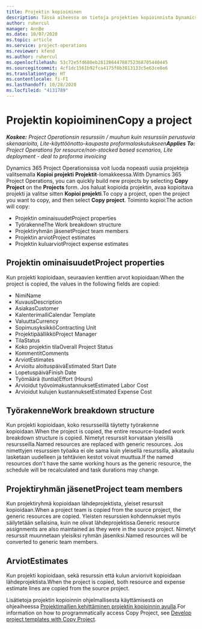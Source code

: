 ```yaml
---
title: Projektin kopioiminen
description: Tässä aiheessa on tietoja projektien kopioinnista Dynamics 365 Project Operationsissa.
author: ruhercul
manager: AnnBe
ms.date: 10/07/2020
ms.topic: article
ms.service: project-operations
ms.reviewer: kfend
ms.author: ruhercul
ms.openlocfilehash: 53c72e5fd680eb28128644788752368705440445
ms.sourcegitcommit: 4cf1dc1561b92fca4175f0b3813133c5e63ce8e6
ms.translationtype: HT
ms.contentlocale: fi-FI
ms.lasthandoff: 10/28/2020
ms.locfileid: "4131789"
---
```

# <a name="copy-a-project"></a><span data-ttu-id="c5215-103">Projektin kopioiminen</span><span class="sxs-lookup"><span data-stu-id="c5215-103">Copy a project</span></span>

<span data-ttu-id="c5215-104">_**Koskee:** Project Operationsin resurssiin / muuhun kuin resurssiin perustuvia skenaarioita, Lite-käyttöönotto-kaupasta proformalaskutukseen_</span><span class="sxs-lookup"><span data-stu-id="c5215-104">_**Applies To:** Project Operations for resource/non-stocked based scenarios, Lite deployment - deal to proforma invoicing_</span></span>

<span data-ttu-id="c5215-105">Dynamics 365 Project Operationsissa voit luoda nopeasti uusia projekteja valitsemalla **Kopioi projekti** **Projektit**-lomakkeessa.</span><span class="sxs-lookup"><span data-stu-id="c5215-105">With Dynamics 365 Project Operations, you can quickly build new projects by selecting **Copy Project** on the **Projects** form.</span></span> <span data-ttu-id="c5215-106">Jos haluat kopioida projektin, avaa kopioitava projekti ja valitse sitten **Kopioi projekti**.</span><span class="sxs-lookup"><span data-stu-id="c5215-106">To copy a project, open the project you want to copy, and then select **Copy project**.</span></span> <span data-ttu-id="c5215-107">Toiminto kopioi:</span><span class="sxs-lookup"><span data-stu-id="c5215-107">The action will copy:</span></span>

- <span data-ttu-id="c5215-108">Projektin ominaisuudet</span><span class="sxs-lookup"><span data-stu-id="c5215-108">Project properties</span></span>
- <span data-ttu-id="c5215-109">Työrakenne</span><span class="sxs-lookup"><span data-stu-id="c5215-109">The Work breakdown structure</span></span>
- <span data-ttu-id="c5215-110">Projektiryhmän jäsenet</span><span class="sxs-lookup"><span data-stu-id="c5215-110">Project team members</span></span>
- <span data-ttu-id="c5215-111">Projektin arviot</span><span class="sxs-lookup"><span data-stu-id="c5215-111">Project estimates</span></span>
- <span data-ttu-id="c5215-112">Projektin kuluarviot</span><span class="sxs-lookup"><span data-stu-id="c5215-112">Project expense estimates</span></span>

## <a name="project-properties"></a><span data-ttu-id="c5215-113">Projektin ominaisuudet</span><span class="sxs-lookup"><span data-stu-id="c5215-113">Project properties</span></span>

<span data-ttu-id="c5215-114">Kun projekti kopioidaan, seuraavien kenttien arvot kopioidaan:</span><span class="sxs-lookup"><span data-stu-id="c5215-114">When the project is copied, the values in the following fields are copied:</span></span>

- <span data-ttu-id="c5215-115">Nimi</span><span class="sxs-lookup"><span data-stu-id="c5215-115">Name</span></span>
- <span data-ttu-id="c5215-116">Kuvaus</span><span class="sxs-lookup"><span data-stu-id="c5215-116">Description</span></span>
- <span data-ttu-id="c5215-117">Asiakas</span><span class="sxs-lookup"><span data-stu-id="c5215-117">Customer</span></span>
- <span data-ttu-id="c5215-118">Kalenterimalli</span><span class="sxs-lookup"><span data-stu-id="c5215-118">Calendar Template</span></span>
- <span data-ttu-id="c5215-119">Valuutta</span><span class="sxs-lookup"><span data-stu-id="c5215-119">Currency</span></span>
- <span data-ttu-id="c5215-120">Sopimusyksikkö</span><span class="sxs-lookup"><span data-stu-id="c5215-120">Contracting Unit</span></span>
- <span data-ttu-id="c5215-121">Projektipäällikkö</span><span class="sxs-lookup"><span data-stu-id="c5215-121">Project Manager</span></span>
- <span data-ttu-id="c5215-122">Tila</span><span class="sxs-lookup"><span data-stu-id="c5215-122">Status</span></span>
- <span data-ttu-id="c5215-123">Koko projektin tila</span><span class="sxs-lookup"><span data-stu-id="c5215-123">Overall Project Status</span></span>
- <span data-ttu-id="c5215-124">Kommentit</span><span class="sxs-lookup"><span data-stu-id="c5215-124">Comments</span></span>
- <span data-ttu-id="c5215-125">Arviot</span><span class="sxs-lookup"><span data-stu-id="c5215-125">Estimates</span></span>
- <span data-ttu-id="c5215-126">Arvioitu aloituspäivä</span><span class="sxs-lookup"><span data-stu-id="c5215-126">Estimated Start Date</span></span>
- <span data-ttu-id="c5215-127">Lopetuspäivä</span><span class="sxs-lookup"><span data-stu-id="c5215-127">Finish Date</span></span>
- <span data-ttu-id="c5215-128">Työmäärä (tuntia)</span><span class="sxs-lookup"><span data-stu-id="c5215-128">Effort (Hours)</span></span>
- <span data-ttu-id="c5215-129">Arvioidut työvoimakustannukset</span><span class="sxs-lookup"><span data-stu-id="c5215-129">Estimated Labor Cost</span></span>
- <span data-ttu-id="c5215-130">Arvioidut kulujen kustannukset</span><span class="sxs-lookup"><span data-stu-id="c5215-130">Estimated Expense Cost</span></span>

## <a name="work-breakdown-structure"></a><span data-ttu-id="c5215-131">Työrakenne</span><span class="sxs-lookup"><span data-stu-id="c5215-131">Work breakdown structure</span></span>

<span data-ttu-id="c5215-132">Kun projekti kopioidaan, koko resursseillä täytetty työrakenne kopioidaan.</span><span class="sxs-lookup"><span data-stu-id="c5215-132">When the project is copied, the entire resource-loaded work breakdown structure is copied.</span></span> <span data-ttu-id="c5215-133">Nimetyt resurssit korvataan yleisillä resursseilla.</span><span class="sxs-lookup"><span data-stu-id="c5215-133">Named resources are replaced with generic resources.</span></span> <span data-ttu-id="c5215-134">Jos nimettyjen resurssien työaika ei ole sama kuin yleisellä resurssilla, aikataulu lasketaan uudelleen ja tehtävien kestot voivat muuttua.</span><span class="sxs-lookup"><span data-stu-id="c5215-134">If the named resources don't have the same working hours as the generic resource, the schedule will be recalculated and task durations may change.</span></span>

## <a name="project-team-members"></a><span data-ttu-id="c5215-135">Projektiryhmän jäsenet</span><span class="sxs-lookup"><span data-stu-id="c5215-135">Project team members</span></span>

<span data-ttu-id="c5215-136">Kun projektiryhmä kopioidaan lähdeprojektista, yleiset resurssit kopioidaan.</span><span class="sxs-lookup"><span data-stu-id="c5215-136">When a project team is copied from the source project, the generic resources are copied.</span></span> <span data-ttu-id="c5215-137">Yleisten resurssien kohdennukset myös säilytetään sellaisina, kuin ne olivat lähdeprojektissa.</span><span class="sxs-lookup"><span data-stu-id="c5215-137">Generic resource assignments are also maintained as they were in the source project.</span></span> <span data-ttu-id="c5215-138">Nimetyt resurssit muunnetaan yleisiksi ryhmän jäseniksi.</span><span class="sxs-lookup"><span data-stu-id="c5215-138">Named resources will be converted to generic team members.</span></span>

## <a name="estimates"></a><span data-ttu-id="c5215-139">Arviot</span><span class="sxs-lookup"><span data-stu-id="c5215-139">Estimates</span></span>

<span data-ttu-id="c5215-140">Kun projekti kopioidaan, sekä resurssin että kulun arviorivit kopioidaan lähdeprojektista.</span><span class="sxs-lookup"><span data-stu-id="c5215-140">When the project is copied, both resource and expense estimate lines are copied from the source project.</span></span> 

<span data-ttu-id="c5215-141">Lisätietoja projektin kopioinnin ohjelmallisesta käyttämisestä on ohjeaiheessa [Projektimallien kehittäminen projektin kopioinnin avulla](dev-copy-project.md).</span><span class="sxs-lookup"><span data-stu-id="c5215-141">For information on how to programmatically access Copy Project, see [Develop project templates with Copy Project](dev-copy-project.md).</span></span>
